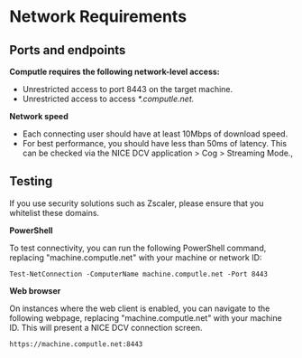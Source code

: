 # Network Requirements

## **Ports and endpoints**

**Computle requires the following network-level access:**

* Unrestricted access to port 8443 on the target machine.
* Unrestricted access to access _\*.computle.net._

**Network speed**

* Each connecting user should have at least 10Mbps of download speed.&#x20;
* For best performance, you should have less than 50ms of latency. This can be checked via the NICE DCV application > Cog > Streaming Mode.,

## Testing

If you use security solutions such as Zscaler, please ensure that you whitelist these domains.&#x20;

**PowerShell**

To test connectivity, you can run the following PowerShell command, replacing "machine.computle.net" with your machine or network ID:

`Test-NetConnection -ComputerName machine.computle.net -Port 8443`

**Web browser**

On instances where the web client is enabled, you can navigate to the following webpage, replacing "machine.computle.net" with your machine ID. This will present a NICE DCV connection screen.

`https://machine.computle.net:8443`
